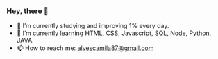 ### Hey, there 👋

- 🔭 I’m currently studying and improving 1% every day.
- 🌱 I’m currently learning HTML, CSS, Javascript, SQL, Node, Python, JAVA.
- 📫 How to reach me: alvescamila87@gmail.com
